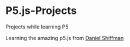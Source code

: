 # P5.js-Projects
Projects while learning P5

Learning the amazing p5.js from [Daniel Shiffman](http://shiffman.net/a2z/)

